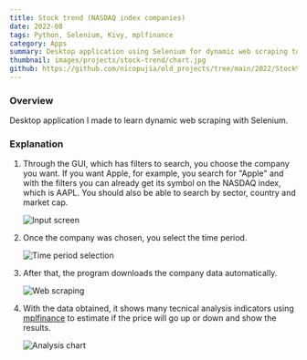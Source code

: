 ```yaml
---
title: Stock trend (NASDAQ index companies)
date: 2022-08
tags: Python, Selenium, Kivy, mplfinance
category: Apps
summary: Desktop application using Selenium for dynamic web scraping to analyze NASDAQ stock trends with filtering by company, sector, and time period.
thumbnail: images/projects/stock-trend/chart.jpg
github: https://github.com/nicopujia/old_projects/tree/main/2022/Stock%20trend%20(NASDAQ%20index%20companies)
---
```


### Overview

Desktop application I made to learn dynamic web scraping with Selenium.

### Explanation

1. Through the GUI, which has filters to search, you choose the company you want. If you want Apple, for example, you search for "Apple" and with the filters you can already get its symbol on the NASDAQ index, which is AAPL. You should also be able to search by sector, country and market cap.

    ![Input screen]({static}/images/projects/stock-trend/input.jpg)

2. Once the company was chosen, you select the time period.

    ![Time period selection]({static}/images/projects/stock-trend/time-period.jpg)

3. After that, the program downloads the company data automatically.

    ![Web scraping]({static}/images/projects/stock-trend/scraping.jpg)

4. With the data obtained, it shows many tecnical analysis indicators using [mplfinance](https://github.com/matplotlib/mplfinance) to estimate if the price will go up or down and show the results.

    ![Analysis chart]({static}/images/projects/stock-trend/chart.jpg)
